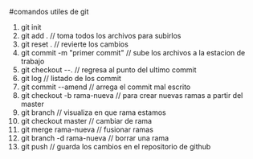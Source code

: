 #comandos utiles de git 

1. git init 
2. git add . // toma todos los archivos para subirlos 
3. git reset . // revierte los cambios
4. git commit -m "primer commit" // sube los archivos a la estacion de trabajo     
5. git checkout --. // regresa al punto del ultimo commit 
6. git log // listado de los commit 
7. git commit --amend // arrega el commit mal escrito 
8. git checkout -b rama-nueva // para crear nuevas ramas a partir del master 
9. git branch // visualiza en que rama estamos 
10. git checkout master // cambiar de rama 
11. git merge rama-nueva // fusionar ramas
12. git branch -d  rama-nueva // borrar una rama
13. git push // guarda los cambios en el repositorio de github
